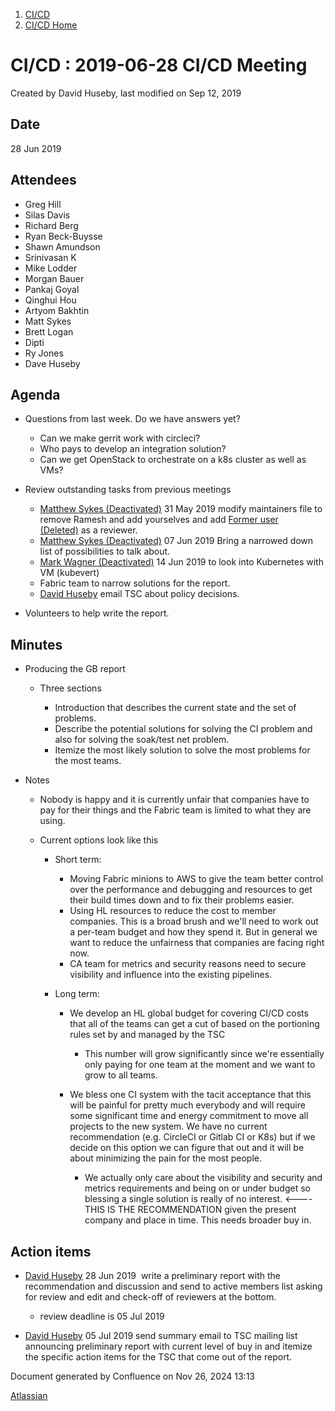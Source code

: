 1. [CI/CD](index.html)
2. [CI/CD Home](19005451.html)

# CI/CD : 2019-06-28 CI/CD Meeting

Created by David Huseby, last modified on Sep 12, 2019

## Date

28 Jun 2019 

## Attendees

- Greg Hill
- Silas Davis
- Richard Berg
- Ryan Beck-Buysse
- Shawn Amundson
- Srinivasan K
- Mike Lodder
- Morgan Bauer
- Pankaj Goyal
- Qinghui Hou
- Artyom Bakhtin
- Matt Sykes
- Brett Logan
- Dipti
- Ry Jones
- Dave Huseby

## Agenda

- Questions from last week. Do we have answers yet?
  
  - Can we make gerrit work with circleci?
  - Who pays to develop an integration solution?
  - Can we get OpenStack to orchestrate on a k8s cluster as well as VMs?
- Review outstanding tasks from previous meetings
  
  - [Matthew Sykes (Deactivated)](https://lf-hyperledger.atlassian.net/wiki/people/712020:1f7370eb-883e-4796-aee4-f780f9c144d1?ref=confluence) 31 May 2019 modify maintainers file to remove Ramesh and add yourselves and add [Former user (Deleted)](https://lf-hyperledger.atlassian.net/wiki/people/712020:18487632-0d8b-449e-bdc6-7e69bedc56a2?ref=confluence) as a reviewer.
  - [Matthew Sykes (Deactivated)](https://lf-hyperledger.atlassian.net/wiki/people/712020:1f7370eb-883e-4796-aee4-f780f9c144d1?ref=confluence) 07 Jun 2019 Bring a narrowed down list of possibilities to talk about.
  - [Mark Wagner (Deactivated)](https://lf-hyperledger.atlassian.net/wiki/people/70121:81b88945-c9ef-40fe-9224-207bdb280922?ref=confluence) 14 Jun 2019 to look into Kubernetes with VM (kubevert)
  - Fabric team to narrow solutions for the report.
  - [David Huseby](https://lf-hyperledger.atlassian.net/wiki/people/5c81ef6e187e8e0b95b0b1e9?ref=confluence) email TSC about policy decisions.
- Volunteers to help write the report.

## Minutes

- Producing the GB report
  
  - Three sections
    
    - Introduction that describes the current state and the set of problems.
    - Describe the potential solutions for solving the CI problem and also for solving the soak/test net problem.
    - Itemize the most likely solution to solve the most problems for the most teams.
- Notes
  
  - Nobody is happy and it is currently unfair that companies have to pay for their things and the Fabric team is limited to what they are using.
  - Current options look like this
    
    - Short term:
      
      - Moving Fabric minions to AWS to give the team better control over the performance and debugging and resources to get their build times down and to fix their problems easier.
      - Using HL resources to reduce the cost to member companies. This is a broad brush and we'll need to work out a per-team budget and how they spend it. But in general we want to reduce the unfairness that companies are facing right now.
      - CA team for metrics and security reasons need to secure visibility and influence into the existing pipelines.
    - Long term:
      
      - We develop an HL global budget for covering CI/CD costs that all of the teams can get a cut of based on the portioning rules set by and managed by the TSC
        
        - This number will grow significantly since we're essentially only paying for one team at the moment and we want to grow to all teams.
      - We bless one CI system with the tacit acceptance that this will be painful for pretty much everybody and will require some significant time and energy commitment to move all projects to the new system. We have no current recommendation (e.g. CircleCI or Gitlab CI or K8s) but if we decide on this option we can figure that out and it will be about minimizing the pain for the most people.
        
        - We actually only care about the visibility and security and metrics requirements and being on or under budget so blessing a single solution is really of no interest. &lt;----THIS IS THE RECOMMENDATION given the present company and place in time. This needs broader buy in.

## Action items

- [David Huseby](https://lf-hyperledger.atlassian.net/wiki/people/5c81ef6e187e8e0b95b0b1e9?ref=confluence) 28 Jun 2019  write a preliminary report with the recommendation and discussion and send to active members list asking for review and edit and check-off of reviewers at the bottom.
  
  - review deadline is 05 Jul 2019
- [David Huseby](https://lf-hyperledger.atlassian.net/wiki/people/5c81ef6e187e8e0b95b0b1e9?ref=confluence) 05 Jul 2019 send summary email to TSC mailing list announcing preliminary report with current level of buy in and itemize the specific action items for the TSC that come out of the report.

Document generated by Confluence on Nov 26, 2024 13:13

[Atlassian](http://www.atlassian.com/)
